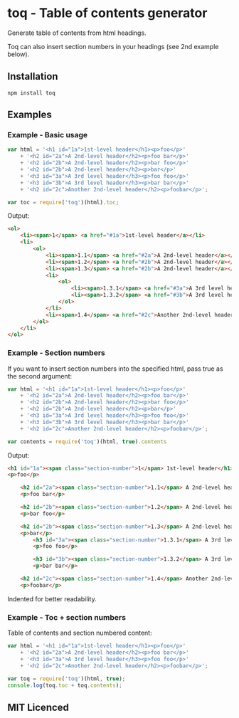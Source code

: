 # toq - Table of contents generator
Generate table of contents from html headings.

Toq can also insert section numbers in your headings (see 2nd example below).

## Installation
`npm install toq`

## Examples

### Example - Basic usage
``` javascript
var html = '<h1 id="1a">1st-level header</h1><p>foo</p>'
	+ '<h2 id="2a">A 2nd-level header</h2><p>foo bar</p>'
	+ '<h2 id="2b">A 2nd-level header</h2><p>bar foo</p>'
	+ '<h2 id="2b">A 2nd-level header</h2><p>bar</p>'
	+ '<h3 id="3a">A 3rd level header</h3><p>foo foo</p>'
	+ '<h3 id="3b">A 3rd level header</h3><p>bar bar</p>'
	+ '<h2 id="2c">Another 2nd-level header</h2><p>foobar</p>';

var toc = require('toq')(html).toc;

```

Output:

``` html
<ol>
	<li><span>1</span> <a href="#1a">1st-level header</a></li>
	<li>
		<ol>
			<li><span>1.1</span> <a href="#2a">A 2nd-level header</a></li>
			<li><span>1.2</span> <a href="#2b">A 2nd-level header</a></li>
			<li><span>1.3</span> <a href="#2b">A 2nd-level header</a></li>
			<li>
				<ol>
					<li><span>1.3.1</span> <a href="#3a">A 3rd level header</a></li>
					<li><span>1.3.2</span> <a href="#3b">A 3rd level header</a></li>
				</ol>
			</li>
			<li><span>1.4</span> <a href="#2c">Another 2nd-level header</a></li>
		</ol>
	</li>
</ol>

```

### Example - Section numbers

If you want to insert section numbers into the specified html, pass true as the second argument:

``` javascript
var html = '<h1 id="1a">1st-level header</h1><p>foo</p>'
	+ '<h2 id="2a">A 2nd-level header</h2><p>foo bar</p>'
	+ '<h2 id="2b">A 2nd-level header</h2><p>bar foo</p>'
	+ '<h2 id="2b">A 2nd-level header</h2><p>bar</p>'
	+ '<h3 id="3a">A 3rd level header</h3><p>foo foo</p>'
	+ '<h3 id="3b">A 3rd level header</h3><p>bar bar</p>'
	+ '<h2 id="2c">Another 2nd-level header</h2><p>foobar</p>';

var contents = require('toq')(html, true).contents

```

Output:

``` html
<h1 id="1a"><span class="section-number">1</span> 1st-level header</h1>
<p>foo</p>

	<h2 id="2a"><span class="section-number">1.1</span> A 2nd-level header</h2>
	<p>foo bar</p>

	<h2 id="2b"><span class="section-number">1.2</span> A 2nd-level header</h2>
	<p>bar foo</p>

	<h2 id="2b"><span class="section-number">1.3</span> A 2nd-level header</h2>
	<p>bar</p>
		<h3 id="3a"><span class="section-number">1.3.1</span> A 3rd level header</h3>
		<p>foo foo</p>

		<h3 id="3b"><span class="section-number">1.3.2</span> A 3rd level header</h3>
		<p>bar bar</p>

	<h2 id="2c"><span class="section-number">1.4</span> Another 2nd-level header</h2>
	<p>foobar</p>

```
Indented for better readability.

### Example - Toc + section numbers

Table of contents and section numbered content:

``` javascript
var html = '<h1 id="1a">1st-level header</h1><p>foo</p>'
	+ '<h2 id="2a">A 2nd-level header</h2><p>foo bar</p>'
	+ '<h3 id="3a">A 3rd level header</h3><p>foo foo</p>'
	+ '<h2 id="2c">Another 2nd-level header</h2><p>foobar</p>';

var toq = require('toq')(html, true);
console.log(toq.toc + toq.contents);

```

## MIT Licenced
